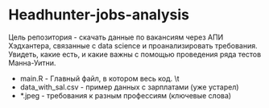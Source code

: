 # Headhunter-jobs-analysis
Цель репозитория - скачать данные по вакансиям через АПИ Хэдхантера, связанные с data science и проанализировать требования.
Увидеть, какие есть, и какие важны с помощью проведения ряда тестов Манна-Уитни.


-   main.R - Главный файл, в котором весь код. \t
-   data_with_sal.csv - пример данных с зарплатами (уже устарел)
-   *.jpeg - требования к разным профессиям (ключевые слова)

